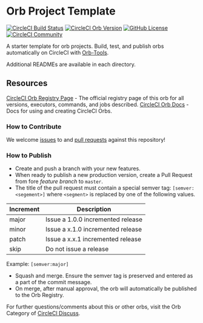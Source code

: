 # Orb Project Template

[![CircleCI Build Status](https://circleci.com/gh/MithileshPawar/cx-scanner-orb.svg?style=shield "CircleCI Build Status")](https://circleci.com/gh/MithileshPawar/cx-scanner-orb) [![CircleCI Orb Version](https://img.shields.io/badge/endpoint.svg?url=https://badges.circleci.io/orb/mp-namespace/cx-scanner-orb)](https://circleci.com/orbs/registry/orb/mp-namespace/cx-scanner-orb) [![GitHub License](https://img.shields.io/badge/license-MIT-lightgrey.svg)](https://raw.githubusercontent.com/MithileshPawar/cx-scanner-orb/master/LICENSE) [![CircleCI Community](https://img.shields.io/badge/community-CircleCI%20Discuss-343434.svg)](https://discuss.circleci.com/c/ecosystem/orbs)



A starter template for orb projects. Build, test, and publish orbs automatically on CircleCI with [Orb-Tools](https://circleci.com/orbs/registry/orb/circleci/orb-tools).

Additional READMEs are available in each directory.



## Resources

[CircleCI Orb Registry Page](https://circleci.com/orbs/registry/orb/mp-namespace/cx-scanner-orb) - The official registry page of this orb for all versions, executors, commands, and jobs described.
[CircleCI Orb Docs](https://circleci.com/docs/2.0/orb-intro/#section=configuration) - Docs for using and creating CircleCI Orbs.

### How to Contribute

We welcome [issues](https://github.com/MithileshPawar/cx-scanner-orb/issues) to and [pull requests](https://github.com/MithileshPawar/cx-scanner-orb/pulls) against this repository!

### How to Publish
* Create and push a branch with your new features.
* When ready to publish a new production version, create a Pull Request from fore _feature branch_ to `master`.
* The title of the pull request must contain a special semver tag: `[semver:<segement>]` where `<segment>` is replaced by one of the following values.

| Increment | Description|
| ----------| -----------|
| major     | Issue a 1.0.0 incremented release|
| minor     | Issue a x.1.0 incremented release|
| patch     | Issue a x.x.1 incremented release|
| skip      | Do not issue a release|

Example: `[semver:major]`

* Squash and merge. Ensure the semver tag is preserved and entered as a part of the commit message.
* On merge, after manual approval, the orb will automatically be published to the Orb Registry.


For further questions/comments about this or other orbs, visit the Orb Category of [CircleCI Discuss](https://discuss.circleci.com/c/orbs).

